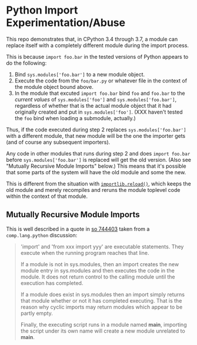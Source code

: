Python Import Experimentation/Abuse
===================================

This repo demonstrates that, in CPython 3.4 through 3.7, a module can
replace itself with a completely different module during the import
process.

This is because `import foo.bar` in the tested versions of Python
appears to do the following:
1. Bind `sys.modules['foo.bar']` to a new module object.
2. Execute the code from the `foo/bar.py` or whatever file in the
   context of the module object bound above.
3. In the module that excuted `import foo.bar` bind `foo` and
   `foo.bar` to the _current values_ of `sys.modules['foo']` and
   `sys.modules['foo.bar']`, regardless of whether that is the actual
   module object that it had originally created and put in
   `sys.modules['foo']`. (XXX haven't tested the `foo` bind when
   loading a submodule, actually.)

Thus, if the code executed during step 2 replaces `sys.modules['foo.bar']`
with a different module, that new module will be the one the importer
gets (and of course any subsequent importers).

Any code in other modules that runs during step 2 and does `import
foo.bar` before `sys.modules['foo.bar']` is replaced will get the old
version. (Also see "Mutually Recursive Module Imports" below.) This
means that it's possible that some parts of the system will have the
old module and some the new.

This is different from the situation with [`importlib.reload()`],
which keeps the old module and merely recompiles and reruns the module
toplevel code within the context of that module.


Mutually Recursive Module Imports
---------------------------------

This is well described in a quote in [so 744403] taken from a
`comp.lang.python` discussion:

> 'import' and 'from xxx import yyy' are executable statements. They
> execute when the running program reaches that line.
>
> If a module is not in sys.modules, then an import creates the new
> module entry in sys.modules and then executes the code in the
> module. It does not return control to the calling module until the
> execution has completed.
>
> If a module does exist in sys.modules then an import simply returns
> that module whether or not it has completed executing. That is the
> reason why cyclic imports may return modules which appear to be
> partly empty.
>
> Finally, the executing script runs in a module named __main__,
> importing the script under its own name will create a new module
> unrelated to __main__.



<!-------------------------------------------------------------------->
[`importlib.reload()`]: https://docs.python.org/3/library/importlib.html#importlib.reload
[so 744403]: https://stackoverflow.com/a/744403/107294
